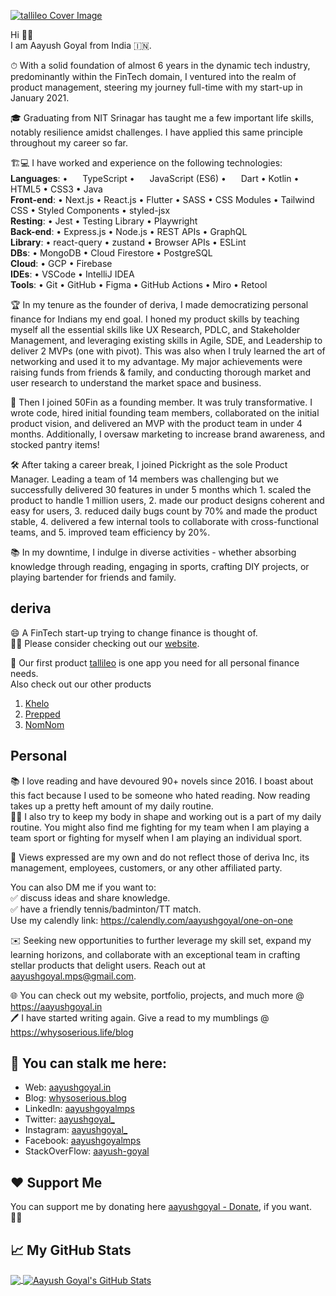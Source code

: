 
<link rel="stylesheet" type='text/css' href="https://cdn.jsdelivr.net/gh/devicons/devicon@latest/devicon.min.css" />

[![tallileo Cover Image](https://storage.googleapis.com/aayushgoyal-web_images_public/tallileo_cover_image.png)][1]

Hi 👋🏼 <br />
I am Aayush Goyal from India 🇮🇳.

⏱ With a solid foundation of almost 6 years in the dynamic tech industry, predominantly within the FinTech domain, I ventured into the realm of product management, steering my journey full-time with my start-up in January 2021.

🎓 Graduating from NIT Srinagar has taught me a few important life skills, notably resilience amidst challenges. I have applied this same principle throughout my career so far.

🏗️💻 I have worked and experience on the following technologies:<br />
**Languages**: • <img src="https://cdn.jsdelivr.net/gh/devicons/devicon@latest/icons/typescript/typescript-original.svg" height="16px" width="16px" /> TypeScript • <img src="https://cdn.jsdelivr.net/gh/devicons/devicon@latest/icons/javascript/javascript-original.svg" height="16px" width="16px" /> JavaScript (ES6) • <img src="https://cdn.jsdelivr.net/gh/devicons/devicon@latest/icons/dart/dart-original.svg" height="16px" width="16px" /> Dart • <i class="devicon-kotlin-plain colored"></i> Kotlin • <i class="devicon-html5-plain colored"></i>HTML5 • <i class="devicon-css3-plain colored"></i> CSS3 • <i class="devicon-java-plain colored"></i> Java<br />
**Front-end**: • <i class="devicon-nextjs-plain colored"></i> Next.js • <i class="devicon-react-original colored"></i> React.js • <i class="devicon-flutter-plain colored"></i> Flutter • <i class="devicon-sass-original colored"></i> SASS • CSS Modules • <i class="devicon-tailwindcss-original colored"></i> Tailwind CSS • Styled Components • styled-jsx<br />
**Resting**: • <i class="devicon-jest-plain colored"></i> Jest • Testing Library • <i class="devicon-playwright-plain colored"></i> Playwright <br />
**Back-end**: • <i class="devicon-express-original colored"></i> Express.js • <i class="devicon-nodejs-plain colored"></i> Node.js • REST APIs • <i class="devicon-graphql-plain colored"></i> GraphQL<br />
**Library**: • react-query • zustand • Browser APIs • <i class="devicon-eslint-plain colored"></i> ESLint<br />
**DBs**: • <i class="devicon-mongodb-plain colored"></i> MongoDB • <i class="devicon-firebase-plain colored"></i> Cloud Firestore • <i class="devicon-postgresql-plain colored"></i> PostgreSQL<br />
**Cloud**: • <i class="devicon-googlecloud-plain colored"></i> GCP • <i class="devicon-firebase-plain colored"></i>Firebase<br />
**IDEs**: • <i class="devicon-vscode-plain colored"></i> VSCode • <i class="devicon-intellij-plain colored"></i> IntelliJ IDEA <br />
**Tools**: • <i class="devicon-git-plain colored"></i> Git • <i class="devicon-github-original colored"></i> GitHub • <i class="devicon-figma-plain colored"></i> Figma • <i class="devicon-githubactions-plain colored"></i> GitHub Actions • Miro • Retool <br />

🏆 In my tenure as the founder of deriva, I made democratizing personal finance for Indians my end goal. I honed my product skills by teaching myself all the essential skills like UX Research, PDLC, and Stakeholder Management, and leveraging existing skills in Agile, SDE, and Leadership to deliver 2 MVPs (one with pivot). This was also when I truly learned the art of networking and used it to my advantage. My major achievements were raising funds from friends & family, and conducting thorough market and user research to understand the market space and business.

🌟 Then I joined 50Fin as a founding member. It was truly transformative. I wrote code, hired initial founding team members, collaborated on the initial product vision, and delivered an MVP with the product team in under 4 months. Additionally, I oversaw marketing to increase brand awareness, and stocked pantry items!

🛠️ After taking a career break, I joined Pickright as the sole Product Manager. Leading a team of 14 members was challenging but we successfully delivered 30 features in under 5 months which 1. scaled the product to handle 1 million users, 2. made our product designs coherent and easy for users, 3. reduced daily bugs count by 70% and made the product stable, 4. delivered a few internal tools to collaborate with cross-functional teams, and 5. improved team efficiency by 20%.

📚 In my downtime, I indulge in diverse activities - whether absorbing knowledge through reading, engaging in sports, crafting DIY projects, or playing bartender for friends and family.

## deriva

😄 A FinTech start-up trying to change finance is thought of.<br>
👋🏼 Please consider checking out our [website](https://deriva.xyz/careers).<br>
<!-- 💰 We are also looking for raising funds and if you want to be an early-stage investor, please connect with over LinkedIn [here][3]. -->

🚀 Our first product [tallileo](https://tallileo.com) is one app you need for all personal finance needs.<br>
Also check out our other products<br />
1. [Khelo](https://khelo.app)
2. [Prepped](https://prepped.cc)
3. [NomNom](https://nomnom.life)

## Personal

📚 I love reading and have devoured 90+ novels since 2016. I boast about this fact because I used to be someone who hated reading. Now reading takes up a pretty heft amount of my daily routine.<br>
💪🏼 I also try to keep my body in shape and working out is a part of my daily routine. You might also find me fighting for my team when I am playing a team sport or fighting for myself when I am playing an individual sport.

🚨 Views expressed are my own and do not reflect those of deriva Inc, its management, employees, customers, or any other affiliated party.

You can also DM me if you want to:<br />
✅ discuss ideas and share knowledge.<br />
✅ have a friendly tennis/badminton/TT match.<br />
Use my calendly link: https://calendly.com/aayushgoyal/one-on-one

✉️ Seeking new opportunities to further leverage my skill set, expand my learning horizons, and collaborate with an exceptional team in crafting stellar products that delight users. Reach out at aayushgoyal.mps@gmail.com.

🌐 You can check out my website, portfolio, projects, and much more @ https://aayushgoyal.in<br />
🖊️ I have started writing again. Give a read to my mumblings @ https://whysoserious.life/blog

## 👀 You can stalk me here:

- Web: [aayushgoyal.in][1]
- Blog: [whysoserious.blog][2]
- LinkedIn: [aayushgoyalmps][3]
- Twitter: [aayushgoyal_][4]
- Instagram: [aayushgoyal_][5]
- Facebook: [aayushgoyalmps][6]
- StackOverFlow: [aayush-goyal][7]

## ❤️ Support Me

You can support me by donating here [aayushgoyal - Donate][8], if you want. 🙏🏻

## &#x1f4c8; My GitHub Stats

<a href="https://github.com/aayush-goyal/aayush-goyal">
  <img align="center" src="https://github-readme-stats.vercel.app/api/top-langs/?username=aayush-goyal&title_color=974992&text_color=000000" />
</a>

<a href="https://github.com/aayush-goyal/aayush-goyal">
  <img align="center" src="https://github-readme-stats.vercel.app/api?username=aayush-goyal&show_icons=true&line_height=27&count_private=true&title_color=974992&text_color=000000&icon_color=99B3EF" alt="Aayush Goyal's GitHub Stats" />
</a>

[1]: https://aayushgoyal.in
[2]: https://whysoserious.life/blog
[3]: https://www.linkedin.com/in/aayushgoyalmps
[4]: https://twitter.com/aayushgoyal_
[5]: https://instagram.com/aayushgoyal_
[6]: https://facebook.com/aayushgoyalmps
[7]: https://stackoverflow.com/users/4955822/aayush-goyal
[8]: https://aayushgoyal.in/donate
